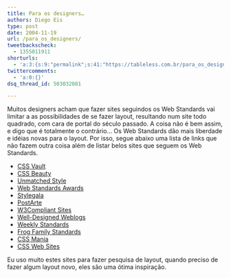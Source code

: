 ```yaml
---
title: Para os designers…
authors: Diego Eis
type: post
date: 2004-11-19
url: /para_os_designers/
tweetbackscheck:
  - 1355011911
shorturls:
  - 'a:3:{s:9:"permalink";s:41:"https://tableless.com.br/para_os_designers";s:7:"tinyurl";s:26:"https://tinyurl.com/42ufdtg";s:4:"isgd";s:19:"https://is.gd/eM11jj";}'
twittercomments:
  - 'a:0:{}'
dsq_thread_id: 503032081

---
```

Muitos designers acham que fazer sites seguindos os Web Standards vai limitar a as possibilidades de se fazer layout, resultando num site todo quadrado, com cara de portal do século passado. A coisa não é bem assim, e digo que é totalmente o contrário&#8230; Os Web Standards dão mais liberdade e idéias novas para o layout. Por isso, segue abaixo uma lista de links que não fazem outra coisa além de listar belos sites que seguem os Web Standards. 

  * [CSS Vault][1]
  * [CSS Beauty][2]
  * [Unmatched Style][3]
  * [Web Standards Awards][4]
  * [Stylegala][5]
  * [PostArte][6]
  * [W3Compliant Sites][7]
  * [Well-Designed Weblogs][8]
  * [Weekly Standards][9]
  * [Frog Family Standards][10]
  * [CSS Mania][11]
  * [CSS Web Sites][12]

Eu uso muito estes sites para fazer pesquisa de layout, quando preciso de fazer algum layout novo, eles são uma ótima inspiração.

 [1]: https://cssvault.com/
 [2]: https://www.cssbeauty.com/
 [3]: https://www.unmatchedstyle.com/
 [4]: https://www.webstandardsawards.com/
 [5]: https://www.stylegala.com/
 [6]: https://www.marcapaginas.net/postearte/galeria.php
 [7]: https://www.w3csites.com/
 [8]: https://larsholst.info/blog/2003/11/29/well-designed-weblogs/
 [9]: https://www.weeklystandards.com/archives/
 [10]: https://www.804case.com/
 [11]: https://www.nv30.com/mt/blogomania/index.php
 [12]: https://www.meryl.net/css/about.php